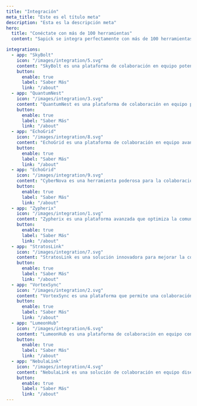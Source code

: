 ```yaml
---
title: "Integración"
meta_title: "Este es el título meta"
description: "Esta es la descripción meta"
hero:
  title: "Conéctate con más de 100 herramientas"
  content: "Sapick se integra perfectamente con más de 100 herramientas populares, haciendo la gestión financiera más eficiente y fluida."

integrations:
  - app: "SkyBolt"
    icon: "/images/integration/5.svg"
    content: "SkyBolt es una plataforma de colaboración en equipo potente que facilita la comunicación y el intercambio de archivos."
    button:
      enable: true
      label: "Saber Más"
      link: "/about"
  - app: "QuantumNest"
    icon: "/images/integration/3.svg"
    content: "QuantumNest es una plataforma de colaboración en equipo potente que mejora la comunicación y el intercambio de archivos."
    button:
      enable: true
      label: "Saber Más"
      link: "/about"
  - app: "EchoGrid"
    icon: "/images/integration/8.svg"
    content: "EchoGrid es una plataforma de colaboración en equipo avanzada que facilita la comunicación eficiente."
    button:
      enable: true
      label: "Saber Más"
      link: "/about"
  - app: "EchoGrid"
    icon: "/images/integration/9.svg"
    content: "CyberNova es una herramienta poderosa para la colaboración en equipo, mejorando la comunicación y el intercambio de archivos."
    button:
      enable: true
      label: "Saber Más"
      link: "/about"
  - app: "Zypherix"
    icon: "/images/integration/1.svg"
    content: "Zypherix es una plataforma avanzada que optimiza la comunicación y la colaboración en equipo."
    button:
      enable: true
      label: "Saber Más"
      link: "/about"
  - app: "StratosLink"
    icon: "/images/integration/7.svg"
    content: "StratosLink es una solución innovadora para mejorar la colaboración y la comunicación en equipos."
    button:
      enable: true
      label: "Saber Más"
      link: "/about"
  - app: "VortexSync"
    icon: "/images/integration/2.svg"
    content: "VortexSync es una plataforma que permite una colaboración fluida y una comunicación efectiva entre equipos."
    button:
      enable: true
      label: "Saber Más"
      link: "/about"
  - app: "LumeonHub"
    icon: "/images/integration/6.svg"
    content: "LumeonHub es una plataforma de colaboración en equipo con herramientas avanzadas de comunicación y gestión de archivos."
    button:
      enable: true
      label: "Saber Más"
      link: "/about"
  - app: "NebulaLink"
    icon: "/images/integration/4.svg"
    content: "NebulaLink es una solución de colaboración en equipo diseñada para facilitar la comunicación y la gestión de tareas."
    button:
      enable: true
      label: "Saber Más"
      link: "/about"
---
```

